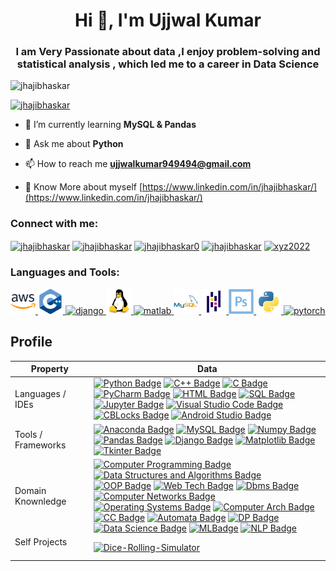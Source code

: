 <h1 align="center">Hi 👋, I'm Ujjwal Kumar</h1>
<h3 align="center">I am Very Passionate about data ,I enjoy problem-solving and statistical analysis , which led me to a career in Data Science</h3>

<p align="left"> <img src="https://komarev.com/ghpvc/?username=jhajibhaskar&label=Profile%20views&color=0e75b6&style=flat" alt="jhajibhaskar" /> </p>

<p align="left"> <a href="https://twitter.com/jhajibhaskar" target="blank"><img src="https://img.shields.io/twitter/follow/jhajibhaskar?logo=twitter&style=for-the-badge" alt="jhajibhaskar" /></a> </p>

- 🌱 I’m currently learning **MySQL & Pandas**

- 💬 Ask me about **Python**

- 📫 How to reach me **ujjwalkumar949494@gmail.com**

- 📄 Know More about myself [https://www.linkedin.com/in/jhajibhaskar/](https://www.linkedin.com/in/jhajibhaskar/)

<h3 align="left">Connect with me:</h3>
<p align="left">
<a href="https://twitter.com/jhajibhaskar" target="blank"><img align="center" src="https://raw.githubusercontent.com/rahuldkjain/github-profile-readme-generator/master/src/images/icons/Social/twitter.svg" alt="jhajibhaskar" height="30" width="40" /></a>
<a href="https://linkedin.com/in/jhajibhaskar" target="blank"><img align="center" src="https://raw.githubusercontent.com/rahuldkjain/github-profile-readme-generator/master/src/images/icons/Social/linked-in-alt.svg" alt="jhajibhaskar" height="30" width="40" /></a>
<a href="https://fb.com/jhajibhaskar0" target="blank"><img align="center" src="https://raw.githubusercontent.com/rahuldkjain/github-profile-readme-generator/master/src/images/icons/Social/facebook.svg" alt="jhajibhaskar0" height="30" width="40" /></a>
<a href="https://instagram.com/jhajibhaskar" target="blank"><img align="center" src="https://raw.githubusercontent.com/rahuldkjain/github-profile-readme-generator/master/src/images/icons/Social/instagram.svg" alt="jhajibhaskar" height="30" width="40" /></a>
<a href="https://www.leetcode.com/xyz2022" target="blank"><img align="center" src="https://raw.githubusercontent.com/rahuldkjain/github-profile-readme-generator/master/src/images/icons/Social/leet-code.svg" alt="xyz2022" height="30" width="40" /></a>
</p>

<h3 align="left">Languages and Tools:</h3>
<p align="left"> <a href="https://aws.amazon.com" target="_blank" rel="noreferrer"> <img src="https://raw.githubusercontent.com/devicons/devicon/master/icons/amazonwebservices/amazonwebservices-original-wordmark.svg" alt="aws" width="40" height="40"/> </a> <a href="https://www.w3schools.com/cpp/" target="_blank" rel="noreferrer"> <img src="https://raw.githubusercontent.com/devicons/devicon/master/icons/cplusplus/cplusplus-original.svg" alt="cplusplus" width="40" height="40"/> </a> <a href="https://www.djangoproject.com/" target="_blank" rel="noreferrer"> <img src="https://cdn.worldvectorlogo.com/logos/django.svg" alt="django" width="40" height="40"/> </a> <a href="https://www.linux.org/" target="_blank" rel="noreferrer"> <img src="https://raw.githubusercontent.com/devicons/devicon/master/icons/linux/linux-original.svg" alt="linux" width="40" height="40"/> </a> <a href="https://www.mathworks.com/" target="_blank" rel="noreferrer"> <img src="https://upload.wikimedia.org/wikipedia/commons/2/21/Matlab_Logo.png" alt="matlab" width="40" height="40"/> </a> <a href="https://www.mysql.com/" target="_blank" rel="noreferrer"> <img src="https://raw.githubusercontent.com/devicons/devicon/master/icons/mysql/mysql-original-wordmark.svg" alt="mysql" width="40" height="40"/> </a> <a href="https://pandas.pydata.org/" target="_blank" rel="noreferrer"> <img src="https://raw.githubusercontent.com/devicons/devicon/2ae2a900d2f041da66e950e4d48052658d850630/icons/pandas/pandas-original.svg" alt="pandas" width="40" height="40"/> </a> <a href="https://www.photoshop.com/en" target="_blank" rel="noreferrer"> <img src="https://raw.githubusercontent.com/devicons/devicon/master/icons/photoshop/photoshop-line.svg" alt="photoshop" width="40" height="40"/> </a> <a href="https://www.python.org" target="_blank" rel="noreferrer"> <img src="https://raw.githubusercontent.com/devicons/devicon/master/icons/python/python-original.svg" alt="python" width="40" height="40"/> </a> <a href="https://pytorch.org/" target="_blank" rel="noreferrer"> <img src="https://www.vectorlogo.zone/logos/pytorch/pytorch-icon.svg" alt="pytorch" width="40" height="40"/> </a> </p>


## Profile
| Property                       | Data                                                                                                                                                                                                                                                                                                                                                                                                                                                                                                                                                                                                                                                                                                                                                                                                                                                                                                                                                                                                                                                                                                                                                                                                                                                                                                                                                                                                                                                                                                                                                                                                                                                                                                                                                                                                                                                                                                                                                                                                                                                                                                                                                                                                                                                                                                                                                                                                                                                                                                                                                                                                                                                                                                                                                                                                                                                                                                                                                                                                                                                                                                                                                                                                                                                                                                                                                                 |
| ------------------------------ | -------------------------------------------------------------------------------------------------------------------------------------------------------------------------------------------------------------------------------------------------------------------------------------------------------------------------------------------------------------------------------------------------------------------------------------------------------------------------------------------------------------------------------------------------------------------------------------------------------------------------------------------------------------------------------------------------------------------------------------------------------------------------------------------------------------------------------------------------------------------------------------------------------------------------------------------------------------------------------------------------------------------------------------------------------------------------------------------------------------------------------------------------------------------------------------------------------------------------------------------------------------------------------------------------------------------------------------------------------------------------------------------------------------------------------------------------------------------------------------------------------------------------------------------------------------------------------------------------------------------------------------------------------------------------------------------------------------------------------------------------------------------------------------------------------------------------------------------------------------------------------------------------------------------------------------------------------------------------------------------------------------------------------------------------------------------------------------------------------------------------------------------------------------------------------------------------------------------------------------------------------------------------------------------------------------------------------------------------------------------------------------------------------------------------------------------------------------------------------------------------------------------------------------------------------------------------------------------------------------------------------------------------------------------------------------------------------------------------------------------------------------------------------------------------------------------------------------------------------------------------------------------------------------------------------------------------------------------------------------------------------------------------------------------------------------------------------------------------------------------------------------------------------------------------------------------------------------------------------------------------------------------------------------------------------------------------------------------------------------------- |
| Languages / IDEs               | [![Python Badge](https://img.shields.io/badge/-Python-21618C?style=flat&logoColor=white)](https://www.python.org/) [![C++ Badge](https://img.shields.io/badge/-C++-3498DB?style=flat&logoColor=white)](https://www.cplusplus.com/) [![C Badge](https://img.shields.io/badge/-C-5DADE2?style=flat&logoColor=white)](https://www.cprogramming.com/) [![PyCharm Badge](https://img.shields.io/badge/-PyCharm-58D68D?style=flat&logoColor=white)](https://www.jetbrains.com/pycharm/) [![HTML Badge](https://img.shields.io/badge/-HTML-F39C12?style=flat&logoColor=white)](https://html.com/) [![SQL Badge](https://img.shields.io/badge/-SQL-FAB0X0?style=flat&logoColor=white)](https://www.w3schools.com/sql/) [![Jupyter Badge](https://img.shields.io/badge/-Jupyter-BFC9CA?style=flat&logoColor=white)](https://jupyter.org/) [![Visual Studio Code Badge](https://img.shields.io/badge/-Visual%20Studio%20Code-2980B9?style=flat&logoColor=white)](https://code.visualstudio.com/) [![CBLocks Badge](https://img.shields.io/badge/-Code%20Blocks-A7583A?style=flat&logoColor=white)](https://www.codeblocks.org/) [![Android Studio Badge](https://img.shields.io/badge/-Android%20Studio-ABEBC6?style=flat&logoColor=white)](https://developer.android.com/studio)                                                                                                                                                                                                                                                                                                                                                                                                                                                                                                                                                                                                                                                                                                                                                                                                                                                                                                                                                                                                                                                                                                                                                                                                                                                                                                                                                                                                                                                                                                                    |
| Tools / Frameworks             | [![Anaconda Badge](https://img.shields.io/badge/-Anaconda-27AE60?style=flat&logoColor=white)](https://www.anaconda.com/) [![MySQL Badge](https://img.shields.io/badge/-MySQL-E59866?style=flat&logoColor=white)](https://www.mysql.com/) [![Numpy Badge](https://img.shields.io/badge/-Numpy-85C1E9?style=flat&logoColor=white)](https://numpy.org/) [![Pandas Badge](https://img.shields.io/badge/-Pandas-154360?style=flat&logoColor=white)](https://pandas.pydata.org/) [![Django Badge](https://img.shields.io/badge/-Django-17202A?style=flat&logoColor=white)](https://www.djangoproject.com/) [![Matplotlib Badge](https://img.shields.io/badge/-Matplotlib-ECF0F1?style=flat&logoColor=white)](https://matplotlib.org/) [![Tkinter Badge](https://img.shields.io/badge/-Tkinter-1A5276?style=flat&logoColor=white)](https://wiki.python.org/moin/TkInter) |
| Domain Knownledge              | [![Computer Programming Badge](https://img.shields.io/badge/-Computer%20Programming-1F618D?style=flat&logoColor=white)](https://en.wikipedia.org/wiki/Computer_programming) [![Data Structures and Algorithms Badge](https://img.shields.io/badge/-Data%20Structures%20and%20Algorithms-F4D03F?style=flat&logoColor=white)](https://en.wikipedia.org/wiki/Data_structure) [![OOP Badge](https://img.shields.io/badge/-Object%20Oriented%20Programming-117A65?style=flat&logoColor=white)](https://en.wikipedia.org/wiki/Object-oriented_programming) [![Web Tech Badge](https://img.shields.io/badge/-Web%20Technology-4D5656?style=flat&logoColor=white)](https://en.wikipedia.org/wiki/Web_development) [![Dbms Badge](https://img.shields.io/badge/-Database%20Management%20System-F7F9F9?style=flat&logoColor=white)](https://en.wikipedia.org/wiki/Database) [![Computer Networks Badge](https://img.shields.io/badge/-Computer%20Networks-58D68D?style=flat&logoColor=white)](https://en.wikipedia.org/wiki/Computer_network) [![Operating Systems Badge](https://img.shields.io/badge/-Operating%20Systems-B7950B?style=flat&logoColor=white)](https://en.wikipedia.org/wiki/Operating_system) [![Computer Arch Badge](https://img.shields.io/badge/-Computer%20Architecture-A04000?style=flat&logoColor=white)](https://en.wikipedia.org/wiki/Computer_architecture) [![CC Badge](https://img.shields.io/badge/-Cloud%20Computing-4A235A?style=flat&logoColor=white)](https://en.wikipedia.org/wiki/Cloud_computing) [![Automata Badge](https://img.shields.io/badge/-Automata%20and%20Formal%20Languages-3498DB?style=flat&logoColor=white)](https://en.wikipedia.org/wiki/Automata_theory) [![DP Badge](https://img.shields.io/badge/-Data%20Processing-FDFEFE?style=flat&logoColor=white)](https://en.wikipedia.org/wiki/Data_processing) [![Data Science Badge](https://img.shields.io/badge/-Data%20Science-641E16?style=flat&logoColor=white)](https://en.wikipedia.org/wiki/Data_science) [![MLBadge](https://img.shields.io/badge/-Machine%20Learning-909497?style=flat&logoColor=white)](https://en.wikipedia.org/wiki/Data_science) [![NLP Badge](https://img.shields.io/badge/-Natural%20Language%20Processing-5D6D7E?style=flat&logoColor=white)](https://en.wikipedia.org/wiki/Natural_language_processing)                                                                                                                                                                                                                                                                                                                                                                                                                                     |
| Self Projects <img width=200/> | [![Dice-Rolling-Simulator](https://img.shields.io/badge/-Dice%20Rolling%20Simulator%20-4A235A?style=flat&logoColor=white)](https://github.com/Jhajibhaskar/Dice-Rolling-Simulator-Game)
